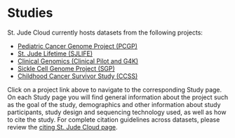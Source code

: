 # Studies

St. Jude Cloud currently hosts datasets from the following projects:

* [Pediatric Cancer Genome Project (PCGP)](https://stjude.cloud/studies/pediatric-cancer-genome-project)
* [St. Jude Lifetime (SJLIFE)](https://sjlife.stjude.org/)
* [Clinical Genomics (Clinical Pilot and G4K)](https://stjude.cloud/studies/clinical-genomics)
* [Sickle Cell Genome Project (SGP)](https://sickle-cell.stjude.cloud/)
* [Childhood Cancer Survivor Study (CCSS)](https://ccss.stjude.org/)

Click on a project link above to navigate to the corresponding Study page. On each Study page you will find general information about the project such as the goal of the study, demographics and other information about study participants, study design and sequencing technology used, as well as how to cite the study. For complete citation guidelines across datasets, please review the [citing St. Jude Cloud page](../../citing-stjude-cloud.md).

